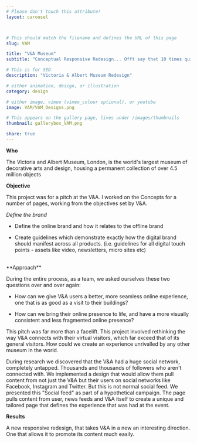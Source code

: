 ```yaml
---
# Please don't touch this attribute!
layout: carousel



# This should match the filename and defines the URL of this page
slug: VAM

title: "V&A Museum"
subtitle: "Conceptual Responsive Redesign... Offt say that 10 times quick"

# This is for SEO
description: "Victoria & Albert Museum Redesign"

# either animation, design, or illustration
category: design

# either image, vimeo (vimeo_colour optional), or youtube
image: VAM/VAM_Designs.png

# This appears on the gallery page, lives under /images/thumbnails
thumbnail: gallerybox_VAM.png

share: true
---
```

**Who**

The Victoria and Albert Museum, London, is the world's largest museum of decorative arts and design, housing a permanent collection of over 4.5 million objects

**Objective**

This project was for a pitch at the V&A. I worked on the Concepts for a number of pages, working from the objectives set by V&A.

*Define the brand*
+ Define the online brand and how it relates to the offline brand 

+ Create guidelines which demonstrate exactly how the digital brand should manifest across all products. (i.e. guidelines for all digital touch points - assets like video, newsletters, micro 	 sites etc)
<br>
**Approach**

During the entire process, as a team, we asked ourselves these two questions over and over again: 

+ How can we give V&A users a better, more seamless online experience, one that is as good as a visit to their buildings?

+ How can we bring their online presence to life, and have a more visually consistent and less fragmented online presence?

This pitch was far more than a facelift. This project involved rethinking the way V&A connects with their virtual visitors, which far exceed that of its general visitors. How could we create an experience unrivalled by any other museum in the world.

During research we discovered that the V&A had a huge social network, completely untapped. Thousands and thousands of followers who aren't connected with. We implemented a design that would allow them pull content from not just the V&A but their users on social networks like Facebook, Instagram and Twitter. But this is not normal social feed. We presented this "Social feed" as part of a hypothetical campaign. The page pulls content from user, news feeds and V&A itself to create a unique and tailored page that defines the experience that was had at the event. 

**Results**

A new responsive redesign, that takes V&A in a new an interesting direction.  One that allows it to promote its content much easily.